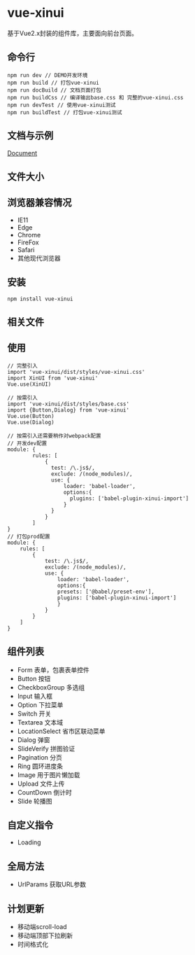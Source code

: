 # vue-xinui

基于Vue2.x封装的组件库，主要面向前台页面。

## 命令行

```
npm run dev // DEMO开发环境
npm run build // 打包vue-xinui
npm run docBuild // 文档页面打包
npm run buildCss // 编译输出base.css 和 完整的vue-xinui.css
npm run devTest // 使用vue-xinui测试
npm run buildTest // 打包vue-xinui测试
```

## 文档与示例

[Document](https://nathenchan.github.io/vue-xinui/doc)

## 文件大小

## 浏览器兼容情况

- IE11
- Edge
- Chrome
- FireFox
- Safari
- 其他现代浏览器

## 安装
```
npm install vue-xinui
```

## 相关文件

## 使用

```
// 完整引入
import 'vue-xinui/dist/styles/vue-xinui.css'
import XinUI from 'vue-xinui'
Vue.use(XinUI)

// 按需引入
import 'vue-xinui/dist/styles/base.css'
import {Button,Dialog} from 'vue-xinui'
Vue.use(Button)
Vue.use(Dialog)

// 按需引入还需要稍作对webpack配置
// 开发dev配置
module: {
		rules: [
			{
			  test: /\.js$/,
			  exclude: /(node_modules)/,
			  use: {
				  loader: 'babel-loader',
				  options:{
					plugins: ['babel-plugin-xinui-import']
				  }
			  }
		  	}
		]
}
// 打包prod配置
module: {
	rules: [
		{
			test: /\.js$/,
			exclude: /(node_modules)/,
			use: {
				loader: 'babel-loader',
				options:{
				presets: ['@babel/preset-env'],
				plugins: ['babel-plugin-xinui-import']
				}
			}
		}
	]
}
```

## 组件列表

- Form 表单，包裹表单控件
- Button 按钮
- CheckboxGroup 多选组
- Input 输入框
- Option 下拉菜单
- Switch 开关
- Textarea 文本域
- LocationSelect 省市区联动菜单
- Dialog 弹窗
- SlideVerify 拼图验证
- Pagination 分页
- Ring 圆环进度条
- Image 用于图片懒加载
- Upload 文件上传
- CountDown 倒计时
- Slide 轮播图

## 自定义指令

- Loading

## 全局方法

- UrlParams 获取URL参数

## 计划更新

- 移动端scroll-load
- 移动端顶部下拉刷新
- 时间格式化
